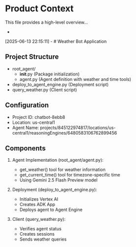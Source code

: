 # Product Context

This file provides a high-level overview...

*
[2025-06-13 22:15:11] - # Weather Bot Application

## Project Structure
- root_agent/
  - __init__.py (Package initialization)
  - agent.py (Agent definition with weather and time tools)
- deploy_to_agent_engine.py (Deployment script)
- query_weather.py (Client script)

## Configuration
- Project ID: chatbot-8ebb8
- Location: us-central1
- Agent Name: projects/845122974817/locations/us-central1/reasoningEngines/6480583106762899456

## Components
1. Agent Implementation (root_agent/agent.py):
   - get_weather() tool for weather information
   - get_current_time() tool for timezone-specific time
   - Using Gemini 2.5 Flash Preview model

2. Deployment (deploy_to_agent_engine.py):
   - Initializes Vertex AI
   - Creates ADK App
   - Deploys agent to Agent Engine

3. Client (query_weather.py):
   - Verifies agent status
   - Creates sessions
   - Sends weather queries